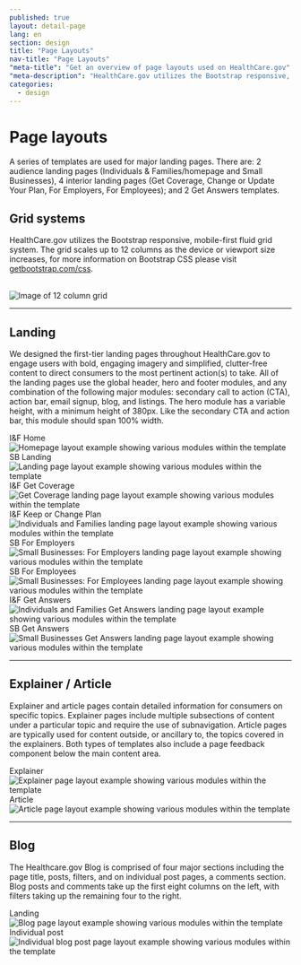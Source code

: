 ```yaml
---
published: true
layout: detail-page
lang: en
section: design
title: "Page Layouts"
nav-title: "Page Layouts"
"meta-title": "Get an overview of page layouts used on HealthCare.gov"
"meta-description": "HealthCare.gov utilizes the Bootstrap responsive, mobile-first fluid grid system for its page layout templates."
categories:
  - design
---
```


# Page layouts

<div class="intro">
A series of templates are used for major landing pages. There are: 2 audience landing pages (Individuals & Families/homepage and Small Businesses), 4 interior landing pages (Get Coverage, Change or Update Your Plan, For Employers, For Employees); and 2 Get Answers templates.
</div>

<div class="hr"></div>

## Grid systems

HealthCare.gov utilizes the Bootstrap responsive, mobile-first fluid grid system. The grid scales up to 12 columns as the device or viewport size increases, for more information on Bootstrap CSS please visit [getbootstrap.com/css](http://getbootstrap.com/css/).

<br />
<img class="full" src="{{site.baseurl}}/images/design/page-layouts/1_Grid.png" alt="Image of 12 column grid" />


<hr>

## Landing

We designed the first-tier landing pages throughout HealthCare.gov to engage users with bold, engaging imagery and simplified, clutter-free content to direct consumers to the most pertinent action(s) to take. All of the landing pages use the global header, hero and footer modules, and any combination of the following major modules: secondary call to action (CTA), action bar, email signup, blog, and listings. The hero module has a variable height, with a minimum height of 380px. Like the secondary CTA and action bar, this module should span 100% width.

<div class="row">
	<div class="col-sm-6">
		<div class="caption">I&amp;F Home</div>
		<img class="full" src="{{site.baseurl}}/images/design/page-layouts/2_IFHome.png" alt="Homepage layout example showing various modules within the template"/>
	</div>
	<div class="col-sm-6">
		<div class="caption">SB Landing</div>
		<img class="full" src="{{site.baseurl}}/images/design/page-layouts/3_SBLanding.png" alt="Landing page layout example showing various modules within the template"/>
	</div>
</div>
<div class="row">
	<div class="col-sm-6">
		<div class="caption">I&amp;F Get Coverage</div>
		<img class="full" src="{{site.baseurl}}/images/design/page-layouts/4_IFGetCoverage.png" alt="Get Coverage landing page layout example showing various modules within the template"/>
	</div>
	<div class="col-sm-6">
		<div class="caption">I&amp;F Keep or Change Plan</div>
		<img class="full" src="{{site.baseurl}}/images/design/page-layouts/5_IF_KeepChange.png" alt="Individuals and Families landing page layout example showing various modules within the template"/>
	</div>
</div>
<div class="row">
	<div class="col-sm-6">
		<div class="caption">SB For Employers</div>
		<img class="full" src="{{site.baseurl}}/images/design/page-layouts/6_SBEmployers.png" alt="Small Businesses: For Employers landing page layout example showing various modules within the template"/>
	</div>
	<div class="col-sm-6">
		<div class="caption">SB For Employees</div>
		<img class="full" src="{{site.baseurl}}/images/design/page-layouts/7_SBEmployees.png" alt="Small Businesses: For Employees landing page layout example showing various modules within the template"/>
	</div>
</div>
<div class="row">
	<div class="col-sm-6">
		<div class="caption">I&amp;F Get Answers</div>
		<img class="full" src="{{site.baseurl}}/images/design/page-layouts/8_IFGetAnswers.png" alt="Individuals and Families Get Answers landing page layout example showing various modules within the template"/>
	</div>
	<div class="col-sm-6">
		<div class="caption">SB Get Answers</div>
		<img class="full" src="{{site.baseurl}}/images/design/page-layouts/9_SBGetAnswers.png" alt="Small Businesses Get Answers landing page layout example showing various modules within the template"/>
	</div>
</div>

<hr>

## Explainer / Article

Explainer and article pages contain detailed information for consumers on specific topics. Explainer pages include multiple subsections of content under a particular topic and require the use of subnavigation. Article pages are typically used for content outside, or ancillary to, the topics covered in the explainers. Both types of templates also include a page feedback component below the main content area.

<div class="row">
	<div class="col-sm-6">
		<div class="caption">Explainer</div>
		<img class="full" src="{{site.baseurl}}/images/design/page-layouts/10_Explainer.png" alt="Explainer page layout example showing various modules within the template"/>
	</div>
	<div class="col-sm-6">
		<div class="caption">Article</div>
		<img class="full" src="{{site.baseurl}}/images/design/page-layouts/11_Article.png" alt="Article page layout example showing various modules within the template"/>
	</div>
</div>

<hr>

## Blog
The Healthcare.gov Blog is comprised of four major sections including the page title, posts, filters, and on individual post pages, a comments section. Blog posts and comments take up the first eight columns on the left, with filters taking up the remaining four to the right.

<div class="row">
	<div class="col-sm-6">
		<div class="caption">Landing</div>
		<img class="full" src="{{site.baseurl}}/images/design/page-layouts/12_BlogLanding.png" alt="Blog page layout example showing various modules within the template"/>
	</div>
	<div class="col-sm-6">
		<div class="caption">Individual post</div>
		<img class="full" src="{{site.baseurl}}/images/design/page-layouts/13_BlogPost.png" alt="Individual blog post page layout example showing various modules within the template"/>
	</div>
</div>
